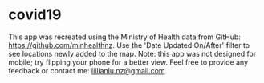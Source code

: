 # covid19

This app was recreated using the Ministry of Health data from GitHub: https://github.com/minhealthnz. Use the 'Date Updated On/After' filter to see locations newly added to the map. Note: this app was not designed for mobile; try flipping your phone for a better view. Feel free to provide any feedback or contact me: lillianlu.nz@gmail.com
